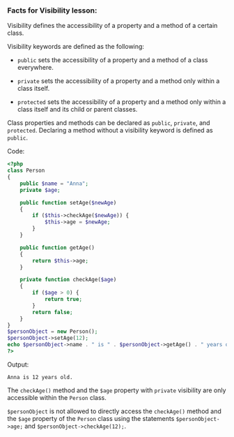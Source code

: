 ### Facts for Visibility lesson:

Visibility defines the accessibility of a property and a method of a certain class. 

Visibility keywords are defined as the following:

 - `public` sets the accessibility of a property and a method of a class everywhere.

 - `private` sets the accessibility of a property and a method only within a class itself.

 - `protected` sets the accessibility of a property and a method only within a class itself and its child or parent classes.

Class properties and methods can be declared as `public`, `private`, and `protected`. Declaring a method without a visibility keyword is defined as `public`.

Code:

```php
<?php
class Person
{
    public $name = "Anna";
    private $age;

    public function setAge($newAge)
    {
        if ($this->checkAge($newAge)) {
            $this->age = $newAge;
        }
    }

    public function getAge()
    {
        return $this->age;
    }

    private function checkAge($age)
    {
        if ($age > 0) {
            return true;
        }
        return false;
    }
}
$personObject = new Person();
$personObject->setAge(12);
echo $personObject->name . " is " . $personObject->getAge() . " years old.";
?>
```
Output:
```
Anna is 12 years old.
```

The `checkAge()` method and the `$age` property with `private` visibility are only accessible within the `Person` class.

`$personObject` is not allowed to directly access the `checkAge()` method and the `$age` property of the `Person` class using the statements `$personObject->age;` and `$personObject->checkAge(12);`. 
